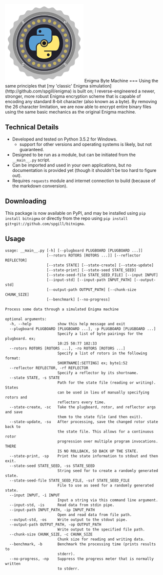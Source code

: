 <img src="https://raw.githubusercontent.com/spgill/bitnigma/master/icon.png" height="256">
Enigma Byte Machine
===
Using the same principles that [my 'classic' Enigma simulation](http://github.com/spgill/enigma)
is built on; I reverse-engineered a newer, stronger, more robust Enigma encryption scheme that
is capable of encoding any standard 8-bit character (also known as a byte).
By removing the 26 character limitation, we are now able to encrypt entire binary files
using the same basic mechanics as the original Enigma machine.

Technical Details
---
* Developed and tested on Python 3.5.2 for Windows.
    * support for other versions and operating systems is likely, but not guaranteed.
* Designed to be run as a module, but can be initiated from the ```__main__.py``` script.
* Can be imported and used in your own applications, but no documentation is provided yet (though it shouldn't be too hard to figure out).
* Requires ```requests``` module and internet connection to build (because of the markdown conversion).

Downloading
---
This package is now available on PyPI, and may be installed using ```pip install bitnigma``` or
directly from the repo using ```pip install git+git://github.com/spgill/bitnigma```.


Usage
---
```
usage: __main__.py [-h] [--plugboard PLUGBOARD [PLUGBOARD ...]]
                   [--rotors ROTORS [ROTORS ...]] [--reflector REFLECTOR]
                   [--state STATE] [--state-create] [--state-update]
                   [--state-print] [--state-seed STATE_SEED]
                   [--state-seed-file STATE_SEED_FILE] [--input INPUT]
                   [--input-std] [--input-path INPUT_PATH] [--output-std]
                   [--output-path OUTPUT_PATH] [--chunk-size CHUNK_SIZE]
                   [--benchmark] [--no-progress]

Process some data through a simulated Enigma machine

optional arguments:
  -h, --help            show this help message and exit
  --plugboard PLUGBOARD [PLUGBOARD ...], -p PLUGBOARD [PLUGBOARD ...]
                        Specify a list of byte pairings for the plugboard. ex;
                        10:25 50:77 102:33
  --rotors ROTORS [ROTORS ...], -ro ROTORS [ROTORS ...]
                        Specify a list of rotors in the following format:
                        SHORTNAME[:SETTING] ex; byte1:52
  --reflector REFLECTOR, -rf REFLECTOR
                        Specify a reflector by its shortname.
  --state STATE, -s STATE
                        Path for the state file (reading or writing). States
                        can be used in lieu of manually specifying rotors and
                        reflectors every time.
  --state-create, -sc   Take the plugboard, rotor, and reflector args and save
                        them to the state file (and then exit).
  --state-update, -su   After processing, save the changed rotor state back to
                        the state file. This allows for a continuous rotor
                        progression over multiple program invocations. THERE
                        IS NO ROLLBACK, SO BACK UP THE STATE.
  --state-print, -sp    Print the state information to stdout and then exit.
  --state-seed STATE_SEED, -ss STATE_SEED
                        String seed for to create a randomly generated state.
  --state-seed-file STATE_SEED_FILE, -ssf STATE_SEED_FILE
                        File to use as seed for a randomly generated state.
  --input INPUT, -i INPUT
                        Input a string via this command line argument.
  --input-std, -is      Read data from stdin pipe.
  --input-path INPUT_PATH, -ip INPUT_PATH
                        Open and read data from file path.
  --output-std, -os     Write output to the stdout pipe.
  --output-path OUTPUT_PATH, -op OUTPUT_PATH
                        Write output to the specified file path.
  --chunk-size CHUNK_SIZE, -c CHUNK_SIZE
                        Chunk size for reading and writing data.
  --benchmark, -b       Benchmark the processing time (prints results to
                        stderr).
  --no-progress, -np    Suppress the progress meter that is normally written
                        to stderr.

```
